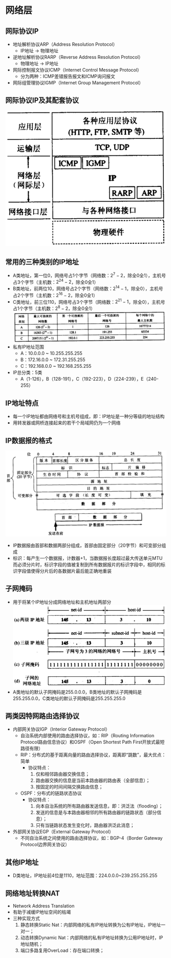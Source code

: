 # 网络层
## 网际协议IP
* 地址解析协议ARP（Address Resolution Protocol）
    * IP地址 -> 物理地址
* 逆地址解析协议RARP（Reverse Address Resolution Protocol）
    * 物理地址 -> IP地址
* 网际控制报文协议ICMP（Internet Control Message Protocol）
    * 分为两种：ICMP差错报告报文和ICMP询问报文
* 网际组管理协议IGMP（Internet Group Management Protocol）

## 网际协议IP及其配套协议
![](img/protocol.png)

## 常用的三种类别的IP地址
* A类地址，第一位0，网络号占1个字节（网络数：$2^{7}-2$，除全0全1），主机号占3个字节（主机数：$2^{24}-2$，除全0全1）
* B类地址，前两位10，网络号占2个字节（网络数：$2^{14}-1$，除全0），主机号占2个字节（主机数：$2^{16}-2$，除全0全1）
* C类地址，前三位110，网络号占3个字节（网络数：$2^{21}-1$，除全0），主机号占1个字节（主机数：$2^{8}-2$，除全0全1）
![](img/address.png)
* 私有IP地址范围
    * A：10.0.0.0 ~ 10.255.255.255
    * B：172.16.0.0 ~ 172.31.255.255
    * C：192.168.0.0 ~ 192.168.255.255
* IP总分类：5类
    * A（1-126），B（128-191），C（192-223），D（224-239），E（240-255）

## IP地址特点
* 每一个IP地址都由网络号和主机号组成，即：IP地址是一种分等级的地址结构
* 用转发器或网桥连接起来的若干个局域网仍为一个网络

## IP数据报的格式
![](img/IPdatagram.png)
* IP数据报由首部和数据两部分组成，首部由固定部分（20字节）和可变部分组成
* 标识：每产生一个数据报，计数器+1，当数据报长度超过最大传送单元MTU而必须分片时，标识字段的值被复制到所有数据报片的标识字段中，相同的标识字段值使得分片后的各数据片最后能正确地重装

## 子网掩码
* 用于将某个IP地址分成网络地址和主机地址两部分
![](img/subnet_mask.png)
* A类地址的默认子网掩码是255.0.0.0，B类地址的默认子网掩码是255.255.0.0，C类地址的默认子网掩码是255.255.255.0

## 两类因特网路由选择协议
* 内部网关协议IGP（Interior Gateway Protocol）
    * 自治系统内部使用的路由选择协议，如：RIP（Routing Information Protocol路由信息协议）和OSPF（Open Shortest Path First开放式最短路径有限）
    * RIP：分布式的基于距离向量的路由选择协议，距离即“跳数”，最大优点：简单
        * 协议特点：
            1. 仅和相邻路由器交换信息；
            2. 路由器交换的信息是当前本路由器的路由表（全部信息）；
            3. 按固定的时间间隔交换路由信息；
    * OSPF：分布式的链路状态协议
        * 协议特点：
            1. 向本自治系统的所有路由器发送信息，即：洪泛法（flooding）；
            2. 发送的信息是与本路由器相邻的所有路由器的链路状态（部分信息）；
            3. 只有当链路状态发生变化时，路由器洪泛此消息；
* 外部网关协议EGP（External Gateway Protocol）
    * 不同自治系统之间使用的路由选择协议，如：BGP-4（Border Gateway Protocol边界网关协议）

## 其他IP地址
* D类地址，IP地址前4位是1110，地址范围：224.0.0.0~239.255.255.255

## 网络地址转换NAT
* Network Address Translation
* 有助于减缓IP地址空间的枯竭
* 三种实现方式
    1. 静态转换Static Nat：内部网络的私有IP地址转换为公有IP地址，IP地址一对一；
    2. 动态转换Dynamic Nat：内部网络的私有IP地址转换为公用IP地址时，IP地址随机；
    3. 端口多路复用OverLoad：存在端口转换；